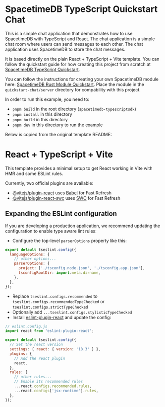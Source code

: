 # SpacetimeDB TypeScript Quickstart Chat

This is a simple chat application that demonstrates how to use SpacetimeDB with TypeScript and React. The chat application is a simple chat room where users can send messages to each other. The chat application uses SpacetimeDB to store the chat messages.

It is based directly on the plain React + TypeScript + Vite template. You can follow the quickstart guide for how creating this project from scratch at [SpacetimeDB TypeScript Quickstart](https://spacetimedb.com/docs/sdks/typescript/quickstart).

You can follow the instructions for creating your own SpacetimeDB module here: [SpacetimeDB Rust Module Quickstart](https://spacetimedb.com/docs/modules/rust/quickstart). Place the module in the `quickstart-chat/server` directory for compability with this project.

In order to run this example, you need to:

- `pnpm build` in the root directory (`spacetimedb-typescriptsdk`)
- `pnpm install` in this directory
- `pnpm build` in this directory
- `pnpm dev` in this directory to run the example

Below is copied from the original template README:

# React + TypeScript + Vite

This template provides a minimal setup to get React working in Vite with HMR and some ESLint rules.

Currently, two official plugins are available:

- [@vitejs/plugin-react](https://github.com/vitejs/vite-plugin-react/blob/main/packages/plugin-react/README.md) uses [Babel](https://babeljs.io/) for Fast Refresh
- [@vitejs/plugin-react-swc](https://github.com/vitejs/vite-plugin-react-swc) uses [SWC](https://swc.rs/) for Fast Refresh

## Expanding the ESLint configuration

If you are developing a production application, we recommend updating the configuration to enable type aware lint rules:

- Configure the top-level `parserOptions` property like this:

```js
export default tseslint.config({
  languageOptions: {
    // other options...
    parserOptions: {
      project: ['./tsconfig.node.json', './tsconfig.app.json'],
      tsconfigRootDir: import.meta.dirname,
    },
  },
});
```

- Replace `tseslint.configs.recommended` to `tseslint.configs.recommendedTypeChecked` or `tseslint.configs.strictTypeChecked`
- Optionally add `...tseslint.configs.stylisticTypeChecked`
- Install [eslint-plugin-react](https://github.com/jsx-eslint/eslint-plugin-react) and update the config:

```js
// eslint.config.js
import react from 'eslint-plugin-react';

export default tseslint.config({
  // Set the react version
  settings: { react: { version: '18.3' } },
  plugins: {
    // Add the react plugin
    react,
  },
  rules: {
    // other rules...
    // Enable its recommended rules
    ...react.configs.recommended.rules,
    ...react.configs['jsx-runtime'].rules,
  },
});
```
